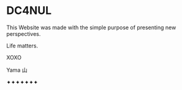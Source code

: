 # DC4NUL

This Website was made with the simple purpose of presenting new perspectives.

Life matters.

XOXO

Yama 山

✦✦✦✦✦✦✦
